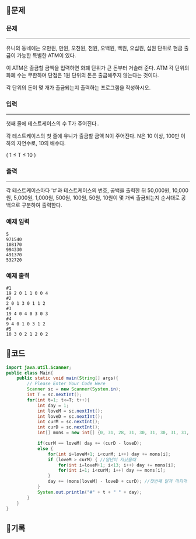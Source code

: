 ## 📍문제

### **문제**

---

유니의 동네에는 오만원, 만원, 오천원, 천원, 오백원, 백원, 오십원, 십원 단위로 현금 출금이 가능한 특별한 ATM이 있다.

이 ATM은 출금할 금액을 입력하면 화폐 단위가 큰 돈부터 거슬러 준다. ATM 각 단위의 화폐 수는 무한하며 단점은 1원 단위의 돈은 출금해주지 않는다는 것이다.

각 단위의 돈이 몇 개가 출금되는지 출력하는 프로그램을 작성하시오.

### **입력**

---

첫째 줄에 테스트케이스의 수 T가 주어진다..

각 테스트케이스의 첫 줄에 유니가 출금할 금액 N이 주어진다. N은 10 이상, 100만 이하의 자연수로, 10의 배수다.

( 1 ≤ T ≤ 10 )

### **출력**

---

각 테스트케이스마다 '#'과 테스트케이스의 번호, 공백을 출력한 뒤 50,000원, 10,000원, 5,000원, 1,000원, 500원, 100원, 50원, 10원이 몇 개씩 출금되는지 순서대로 공백으로 구분하여 출력한다.

### **예제 입력**

```
5
971540
108170
994330
491370
532720

```

### **예제 출력**

```
#1
19 2 0 1 1 0 0 4
#2
2 0 1 3 0 1 1 2
#3
19 4 0 4 0 3 0 3
#4
9 4 0 1 0 3 1 2
#5
10 3 0 2 1 2 0 2
```

## 📍코드

```java
import java.util.Scanner;
public class Main{
    public static void main(String[] args){
        // Please Enter Your Code Here
        Scanner sc = new Scanner(System.in);
        int T = sc.nextInt();
        for(int t=1; t<=T; t++){
            int day = 1;
            int loveM = sc.nextInt();
            int loveD = sc.nextInt();
            int curM = sc.nextInt();
            int curD = sc.nextInt();
            int[] mons = new int[] {0, 31, 28, 31, 30, 31, 30, 31, 31, 30, 31, 30, 31} ;

            if(curM == loveM) day += (curD - loveD);
            else {
                for(int i=loveM+1; i<curM; i++) day += mons[i];
                if (loveM > curM) { //일년이 지났을때
                    for(int i=loveM+1; i<13; i++) day += mons[i];
                    for(int i=1; i<curM; i++) day += mons[i];
                }
                day += (mons[loveM] - loveD + curD); //첫번째 달과 마지막 달 저장
            }
            System.out.println("#" + t + " " + day);
        }
    }
}
```

## 📍기록
